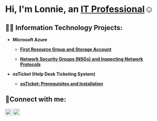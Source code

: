<h1>Hi, I'm Lonnie, an <a href=https://www.linkedin.com/in/lonnie-shanks-b511574b/>IT Professional</a>☺</h1>

<h2>👨‍💻 Information Technology Projects:</h2>

- <b>Microsoft Azure<b>
  
  - [First Resource Group and Storage Account](https://github.com/lwshanks/First-Resourse)
  
  - [Network Security Groups (NSGs) and Inspecting Network Protocols](https://github.com/lwshanks/azure-network-protocols/blob/main/README.md)
  
  
 
- <b>osTicket (Help Desk Ticketing System)<b> 
  
  - [osTicket: Prerequisites and Installation](https://github.com/lwshanks/osticket-prereqs)

  

 

<h2>🤳Connect with me:</h2>

[<img align="left" alt="Josh | LinkedIn" width="22px" src="https://cdn.jsdelivr.net/npm/simple-icons@v3/icons/linkedin.svg" />][linkedin]
[<img align="left" alt="Josh | Instagram" width="22px" src="https://cdn.jsdelivr.net/npm/simple-icons@v3/icons/instagram.svg" />][instagram]

[instagram]: https://www.instagram.com/hippie_whiskers_essentials/
[linkedin]:https://www.linkedin.com/in/lonnie-shanks-b511574b/
